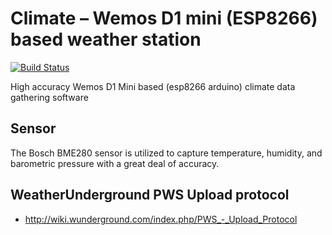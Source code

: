 # Climate – Wemos D1 mini (ESP8266) based weather station
[![Build Status](https://travis-ci.org/thebentern/climate.svg?branch=master)](https://travis-ci.org/thebentern/climate)

High accuracy Wemos D1 Mini based (esp8266 arduino) climate data gathering software

## Sensor

The Bosch BME280 sensor is utilized to capture temperature, humidity, and barometric pressure with a great deal of accuracy.

## WeatherUnderground PWS Upload protocol

* http://wiki.wunderground.com/index.php/PWS_-_Upload_Protocol
